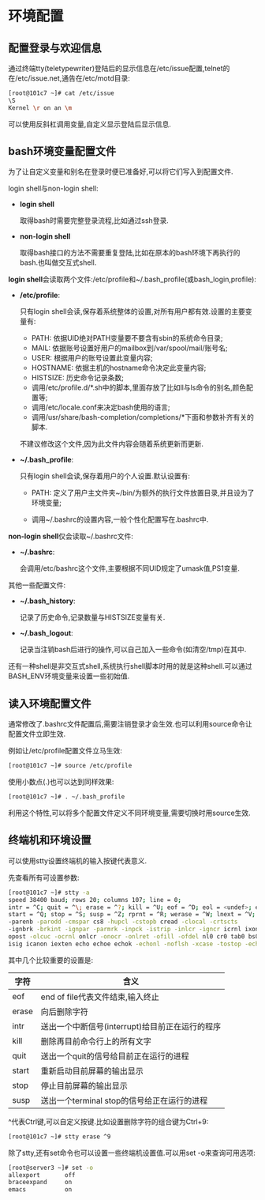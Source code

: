 # 环境配置

## 配置登录与欢迎信息

通过终端tty(teletypewriter)登陆后的显示信息在/etc/issue配置,telnet的在/etc/issue.net,通告在/etc/motd目录:

```sh
[root@101c7 ~]# cat /etc/issue
\S
Kernel \r on an \m
```

可以使用反斜杠调用变量,自定义显示登陆后显示信息.



## bash环境变量配置文件

为了让自定义变量和别名在登录时便已准备好,可以将它们写入到配置文件.

login shell与non-login shell:

- **login shell**

  取得bash时需要完整登录流程,比如通过ssh登录.

- **non-login shell**

  取得bash接口的方法不需要重复登陆,比如在原本的bash环境下再执行的bash.也叫做交互式shell.

**login shell**会读取两个文件:/etc/profile和~/.bash_profile(或bash_login,profile):

- **/etc/profile**: 

  只有login shell会读,保存着系统整体的设置,对所有用户都有效.设置的主要变量有:

  - PATH: 依据UID绝对PATH变量要不要含有sbin的系统命令目录;
  - MAIL: 依据账号设置好用户的mailbox到/var/spool/mail/账号名;
  - USER: 根据用户的账号设置此变量内容;
  - HOSTNAME: 依据主机的hostname命令决定此变量内容;
  - HISTSIZE: 历史命令记录条数;
  - 调用/etc/profile.d/*.sh中的脚本,里面存放了比如ll与ls命令的别名,颜色配置等;
  - 调用/etc/locale.conf来决定bash使用的语言;
  - 调用/usr/share/bash-completion/completions/*下面和参数补齐有关的脚本.
  
  不建议修改这个文件,因为此文件内容会随着系统更新而更新.
  
- **~/.bash_profile**: 

  只有login shell会读,保存着用户的个人设置.默认设置有:

  - PATH: 定义了用户主文件夹~/bin/为额外的执行文件放置目录,并且设为了环境变量;

  - 调用~/.bashrc的设置内容,一般个性化配置写在.bashrc中.

**non-login shell**仅会读取~/.bashrc文件:

- **~/.bashrc**: 

  会调用/etc/bashrc这个文件,主要根据不同UID规定了umask值,PS1变量.

其他一些配置文件:

- **~/.bash_history**: 

  记录了历史命令,记录数量与HISTSIZE变量有关.

- **~/.bash_logout**: 

  记录当注销bash后进行的操作,可以自己加入一些命令(如清空/tmp)在其中.

还有一种shell是非交互式shell,系统执行shell脚本时用的就是这种shell.可以通过BASH_ENV环境变量来设置一些初始值.



## 读入环境配置文件

通常修改了.bashrc文件配置后,需要注销登录才会生效.也可以利用source命令让配置文件立即生效.

例如让/etc/profile配置文件立马生效:

```sh
[root@101c7 ~]# source /etc/profile
```

使用小数点(.)也可以达到同样效果:

```sh
[root@101c7 ~]# . ~/.bash_profile 
```

利用这个特性,可以将多个配置文件定义不同环境变量,需要切换时用source生效.



## 终端机和环境设置

可以使用stty设置终端机的输入按键代表意义.

先查看所有可设置参数:

```sh
[root@101c7 ~]# stty -a
speed 38400 baud; rows 20; columns 107; line = 0;
intr = ^C; quit = ^\; erase = ^?; kill = ^U; eof = ^D; eol = <undef>; eol2 = <undef>; swtch = <undef>;
start = ^Q; stop = ^S; susp = ^Z; rprnt = ^R; werase = ^W; lnext = ^V; flush = ^O; min = 1; time = 0;
-parenb -parodd -cmspar cs8 -hupcl -cstopb cread -clocal -crtscts
-ignbrk -brkint -ignpar -parmrk -inpck -istrip -inlcr -igncr icrnl ixon -ixoff -iuclc -ixany -imaxbel -iutf8
opost -olcuc -ocrnl onlcr -onocr -onlret -ofill -ofdel nl0 cr0 tab0 bs0 vt0 ff0
isig icanon iexten echo echoe echok -echonl -noflsh -xcase -tostop -echoprt echoctl echoke
```

其中几个比较重要的设置是:

| **字符** | **含义**                                        |
| -------- | ----------------------------------------------- |
| eof      | end of file代表文件结束,输入终止                |
| erase    | 向后删除字符                                    |
| intr     | 送出一个中断信号(interrupt)给目前正在运行的程序 |
| kill     | 删除再目前命令行上的所有文字                    |
| quit     | 送出一个quit的信号给目前正在运行的进程          |
| start    | 重新启动目前屏幕的输出显示                      |
| stop     | 停止目前屏幕的输出显示                          |
| susp     | 送出一个terminal stop的信号给正在运行的进程     |

^代表Ctrl键,可以自定义按键.比如设置删除字符的组合键为Ctrl+9:

```sh
[root@101c7 ~]# stty erase ^9
```

除了stty,还有set命令也可以设置一些终端机设置值.可以用set -o来查询可用选项:

```sh
[root@server3 ~]# set -o
allexport       off
braceexpand     on
emacs           on
```






